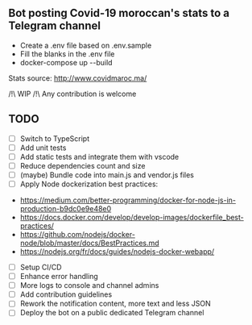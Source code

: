 ## Bot posting Covid-19 moroccan's stats to a Telegram channel

* Create a .env file based on .env.sample
* Fill the blanks in the .env file
* docker-compose up --build

Stats source: http://www.covidmaroc.ma/

/!\ WIP /!\ Any contribution is welcome

## TODO
- [ ] Switch to TypeScript
- [ ] Add unit tests
- [ ] Add static tests and integrate them with vscode
- [ ] Reduce dependencies count and size
- [ ] (maybe) Bundle code into main.js and vendor.js files
- [ ] Apply Node dockerization best practices:
* https://medium.com/better-programming/docker-for-node-js-in-production-b9dc0e9e48e0
* https://docs.docker.com/develop/develop-images/dockerfile_best-practices/
* https://github.com/nodejs/docker-node/blob/master/docs/BestPractices.md
* https://nodejs.org/fr/docs/guides/nodejs-docker-webapp/
- [ ] Setup CI/CD
- [ ] Enhance error handling
- [ ] More logs to console and channel admins
- [ ] Add contribution guidelines
- [ ] Rework the notification content, more text and less JSON
- [ ] Deploy the bot on a public dedicated Telegram channel
